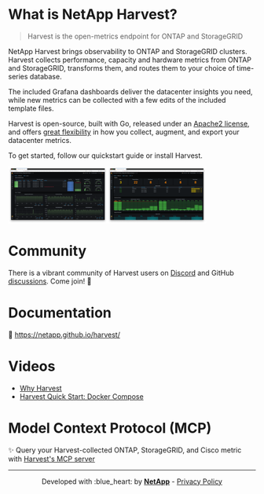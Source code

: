 # What is NetApp Harvest?

> Harvest is the open-metrics endpoint for ONTAP and StorageGRID

NetApp Harvest brings observability to ONTAP and StorageGRID clusters.
Harvest collects performance, capacity and hardware metrics from ONTAP and StorageGRID,
transforms them, and routes them to your choice of time-series database.

The included Grafana dashboards deliver the datacenter insights you need, while
new metrics can be collected with a few edits of the included template files.

Harvest is open-source, built with Go, released under an [Apache2 license](https://github.com/NetApp/harvest/blob/main/LICENSE),
and offers [great flexibility](ARCHITECTURE.md) in how you collect, augment, and export your datacenter metrics.

To get started, follow our quickstart guide or install Harvest.

<img src="docs/assets/dashboard_cluster.png" width="40%" align="center"><img src="docs/assets/dashboard_shelf.png" width="40%" align="center">

# Community

There is a vibrant community of Harvest users
on [Discord](https://github.com/NetApp/harvest/blob/main/SUPPORT.md#getting-help)
and GitHub [discussions](https://github.com/NetApp/harvest/discussions). Come join! :wave:

# Documentation

:closed_book: https://netapp.github.io/harvest/

# Videos

- [Why Harvest](https://youtu.be/04-66_9egJc)
- [Harvest Quick Start: Docker Compose](https://youtu.be/4cbDKzwjGHI)

# Model Context Protocol (MCP)

:sparkles: Query your Harvest-collected ONTAP, StorageGRID, and Cisco metric with [Harvest's MCP server](https://netapp.github.io/harvest/nightly/mcp/overview/)

---

<p align="center">
Developed with :blue_heart: by <strong><a href="https://netapp.com">NetApp</a></strong> - <a href="https://www.netapp.com/us/company/trust-center/index.aspx">Privacy Policy</a>
</p>